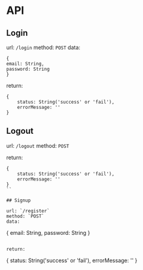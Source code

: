 # API

## Login

url: `/login`
method: `POST`
data: 

```
{
email: String,
password: String
}
```

return:

```
{
	status: String('success' or 'fail'),
	errorMessage: ''
}
```

## Logout

url: `/logout`
method: `POST`

return:

```
{
	status: String('success' or 'fail'),
	errorMessage: ''
}
``

## Signup

url: `/register`
method: `POST`
data: 

```
{
email: String,
password: String
}
```

return:

```
{
	status: String('success' or 'fail'),
	errorMessage: ''
}
```

